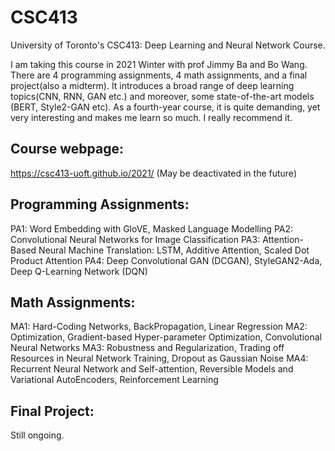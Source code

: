 # CSC413
University of Toronto's CSC413: Deep Learning and Neural Network Course. 

I am taking this course in 2021 Winter with prof Jimmy Ba and Bo Wang. There are 4 programming assignments, 4 math assignments, and a final project(also a midterm). It introduces a broad range of deep learning topics(CNN, RNN, GAN etc.) and moreover, some state-of-the-art models (BERT, Style2-GAN etc). As a fourth-year course, it is quite demanding, yet very interesting and makes me learn so much. I really recommend it. 

## Course webpage:
https://csc413-uoft.github.io/2021/  (May be deactivated in the future)



## Programming Assignments:
PA1: Word Embedding with GloVE, Masked Language Modelling
PA2: Convolutional Neural Networks for Image Classification
PA3: Attention-Based Neural Machine Translation: LSTM, Additive Attention, Scaled Dot Product Attention
PA4: Deep Convolutional GAN (DCGAN), StyleGAN2-Ada, Deep Q-Learning Network (DQN)


## Math Assignments:
MA1: Hard-Coding Networks, BackPropagation, Linear Regression
MA2: Optimization, Gradient-based Hyper-parameter Optimization, Convolutional Neural Networks
MA3: Robustness and Regularization, Trading off Resources in Neural Network Training, Dropout as Gaussian Noise
MA4: Recurrent Neural Network and Self-attention, Reversible Models and Variational AutoEncoders, Reinforcement Learning

## Final Project: 

Still ongoing.
